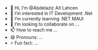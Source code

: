 - 👋 Hi, I’m @Abdelaziz Ait Lahcen
- 👀 I’m interested in IT Development .Net
- 🌱 I’m currently learning .NET MAUI
- 💞️ I’m looking to collaborate on ...
- 📫 How to reach me ...
- 😄 Pronouns: ...
- ⚡ Fun fact: ...

###
<!---
Abdelaziz-10/Abdelaziz-10 is a ✨ special ✨ repository because its `README.md` (this file) appears on your GitHub profile.
You can click the Preview link to take a look at your changes.
--->
